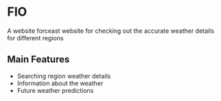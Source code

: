 # FIO
A website forceast website for checking out the accurate weather details for different regions

## Main Features
- Searching region weather details
- Information about the weather
- Future weather predictions